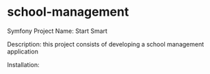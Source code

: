 # school-management
Symfony Project
Name:
Start Smart

Description:
this project consists of developing a school management application

Installation:

